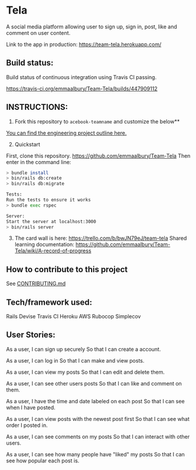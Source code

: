 # Tela

A social media platform allowing user to sign up, sign in, post, like and comment on user content.

Link to the app in production: https://team-tela.herokuapp.com/

## Build status: ##
Build status of continuous integration using Travis CI passing.

https://travis-ci.org/emmaalbury/Team-Tela/builds/447909112

## INSTRUCTIONS: ##

1. Fork this repository to `acebook-teamname` and customize
the below**

[You can find the engineering project outline here.](https://github.com/makersacademy/course/tree/master/engineering_projects/rails)

2. Quickstart

First, clone this repository. https://github.com/emmaalbury/Team-Tela
Then enter in the command line:

```bash
> bundle install
> bin/rails db:create
> bin/rails db:migrate

Tests:
Run the tests to ensure it works
> bundle exec rspec

Server:
Start the server at localhost:3000
> bin/rails server
```
3. The card wall is here: https://trello.com/b/bwJN79eJ/team-tela
Shared learning documentation: https://github.com/emmaalbury/Team-Tela/wiki/A-record-of-progress

## How to contribute to this project ##
See [CONTRIBUTING.md](CONTRIBUTING.md)

## Tech/framework used: ##

Rails
Devise
Travis CI
Heroku
AWS
Rubocop
Simplecov

## User Stories: ##

As a user,
I can sign up securely
So that I can create a account.

As a user,
I can log in
So that I can make and view posts.

As a user,
I can view my posts
So that I can edit and delete them.

As a user,
I can see other users posts
So that I can like and comment on them.

As a user,
I have the time and date labeled on each post
So that I can see when I have posted.

As a user,
I can view posts with the newest post first
So that I can see what order I posted in.

As a user,
I can see comments on my posts
So that I can interact with other users.

As a user,
I can see how many people have "liked" my posts
So that I can see how popular each post is.
